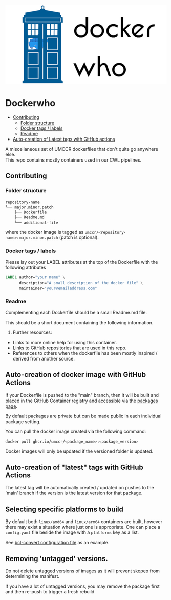 <p align="center"><img src="docs/images/readme-main.png" alt="docker-who-logo" width="1014"></p>

# Dockerwho <!-- omit in toc -->

- [Contributing](#contributing)
  - [Folder structure](#folder-structure)
  - [Docker tags / labels](#docker-tags--labels)
  - [Readme](#readme)
- [Auto-creation of Latest tags with GitHub actions](#auto-creation-of-latest-tags-with-github-actions)

A miscellaneous set of UMCCR dockerfiles that don't quite go anywhere else.    
This repo contains mostly containers used in our CWL pipelines.

## Contributing

### Folder structure

```text
repository-name
└── major.minor.patch
    ├── Dockerfile
    ├── Readme.md
    └── additional-file
```

where the docker image is tagged as `umccr/<repository-name>:major.minor.patch` (patch is optional).

### Docker tags / labels

Please lay out your LABEL attributes at the top of the Dockerfile with the following attributes

```dockerfile
LABEL author="your name" \
      description="A small description of the docker file" \
      maintainer="your@emailaddress.com"
```

### Readme

Complementing each Dockerfile should be a small Readme.md file.  

This should be a short document containing the following information.

1. Further resources:
  * Links to more online help for using this container.
  * Links to GitHub repositories that are used in this repo.
  * References to others when the dockerfile has been mostly inspired / derived from another source.
  
## Auto-creation of docker image with GitHub Actions

If your Dockerfile is pushed to the "main" branch, then it will be built and placed in the GitHub Container registry and
accessible via the [packages page](https://github.com/orgs/umccr/packages?repo_name=docker-who).  

By default packages are private but can be made public in each individual package setting.  

You can pull the docker image created via the following command:

```bash
docker pull ghcr.io/umccr/<package_name>:<package_version>
```

Docker images will only be updated if the versioned folder is updated.

## Auto-creation of "latest" tags with GitHub Actions 

The latest tag will be automatically created / updated on pushes to the 'main' branch 
if the version is the latest version for that package.   

## Selecting specific platforms to build

By default both `linux/amd64` and `linux/arm64` containers are built, however there may exist a situation where just one 
is appropriate. One can place a `config.yaml` file beside the image with a `platforms` key as a list. 

See [bcl-convert configuration file](https://github.com/umccr/docker-who/blob/main/repositories/bcl-convert/3.7.5/config.yaml) as an example.

## Removing 'untagged' versions.

Do not delete untagged versions of images as it will prevent [skopeo](https://github.com/containers/skopeo) from determining the manifest.  

If you have a lot of untagged versions, you may remove the package first and then re-push to trigger a fresh rebuild